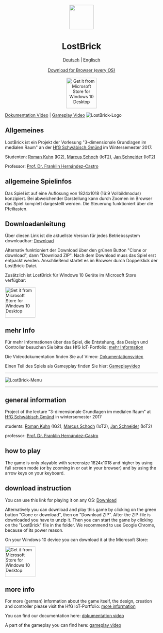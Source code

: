 <p align="center">
  <a href="http://unigram.me">
    <img src="https://raw.githubusercontent.com/UnigramDev/Unigram/develop/Unigram/Assets/StoreLogo/Release/StoreLogo.scale-200.png" width=80 height=80>
  </a></p>

<h1 align="center">LostBrick</h1>
<p align="center">
  <a href="#deutsch">Deutsch</a> | <a href="#english">Englisch</a><br><br>
  <a href="https://github.com/JanPSchneider/LostBrick/archive/master.zip">Download for Browser (every OS)</a><br><br>
  <a href="https://www.microsoft.com/store/apps/9PP0X5KTJXBC?ocid=badge"><img src="https://assets.windowsphone.com/85864462-9c82-451e-9355-a3d5f874397a/English_get-it-from-MS_InvariantCulture_Default.png" width=100 alt="Get it from Microsoft Store for Windows 10 Desktop" /></a>
</p>





[Dokumentation Video](https://vimeo.com/243429103) | [Gameplay Video](https://vimeo.com/243506598)
![LostBrick-Logo](https://github.com/JanPSchneider/LostBrick/blob/master/mainimages/fulllogo.jpg)

<a name="deutsch"></a>

## Allgemeines

LostBrick ist ein Projekt der Vorlesung "3-dimensionale Grundlagen im medialen Raum" an der [HfG Schwäbisch Gmünd](http://www.hfg-gmuend.de) im Wintersemester 2017.

Studenten:
[Roman Kuhn](https://ig.hfg-gmuend.de/author/roman_kuhn) (IG2),
[Marcus Schoch](https://iot.hfg-gmuend.de/author/marcus_schoch) (IoT2),
[Jan Schneider](http://jan-patrick.de) (IoT2)

Professor: [Prof. Dr. Franklin Hernández-Castro](http://skizata.com)

## allgemeine Spielinfos

Das Spiel ist auf eine Auflösung von 1824x1018 (16:9 Vollbildmodus) konzipiert. Bei abweichender Darstellung kann durch Zoomen im Browser das Spiel komplett dargestellt werden. Die Steuerung funktioniert über die Pfeiltasten.

## Downloadanleitung

Über diesen Link ist die aktuellste Version für jedes Betriebssystem downloadbar:
[Download](https://github.com/JanPSchneider/LostBrick/archive/master.zip)

Alternativ funktioniert der Download über den grünen Button "Clone or download", dann "Download ZIP".
Nach dem Download muss das Spiel erst entpackt werden. Anschließend startet es im Browser durch Doppelklick der LostBrick-Datei.

Zusätzlich ist LostBrick für Windows 10 Geräte im Microsoft Store verfügbar:

<a href="https://www.microsoft.com/store/apps/9PP0X5KTJXBC?ocid=badge"><img src="https://assets.windowsphone.com/85864462-9c82-451e-9355-a3d5f874397a/English_get-it-from-MS_InvariantCulture_Default.png" width=100 alt="Get it from Microsoft Store for Windows 10 Desktop" /></a>

## mehr Info

Für mehr Informationen über das Spiel, die Entstehung, das Design und Controller besuchen Sie bitte das HfG IoT-Portfolio: [mehr Information](https://iot.hfg-gmuend.de/Members/jan_schneider/meine-projekte/lostbrick)

Die Videodokumentation finden Sie auf Vimeo: [Dokumentationsvideo](https://vimeo.com/243429103)

Einen Teil des Spiels als Gameyplay finden Sie hier: [Gameplayvideo](https://vimeo.com/243506598)


---

![LostBrick-Menu](https://github.com/JanPSchneider/LostBrick/blob/master/mainimages/menu.jpg)

---

<a name="english"></a>

## general information 

Project of the lecture "3-dimensionale Grundlagen im medialen Raum" at [HfG Schwäbisch Gmünd](http://www.hfg-gmuend.de) in wintersemester 2017

students:
[Roman Kuhn](https://ig.hfg-gmuend.de/author/roman_kuhn) (IG2),
[Marcus Schoch](https://iot.hfg-gmuend.de/author/marcus_schoch) (IoT2),
[Jan Schneider](http://jan-patrick.de) (IoT2)

professor: [Prof. Dr. Franklin Hernández-Castro](http://skizata.com)

## how to play

The game is only playable with screensize 1824x1018 and higher by using full screen mode (or by zooming in or out in your browser) and by using the arrow keys on your keyboard.

## download instruction

You can use this link for playing it on any OS:
[Download](https://github.com/JanPSchneider/LostBrick/archive/master.zip)

Alternatively you can download and play this game by clicking on the green button "Clone or download", then on "Download ZIP". After the ZIP-file is downloaded you have to unzip it. Then you can start the game by clicking on the "LostBrick" file in the folder. We recommend to use Google Chrome, because of its power reason.

On your Windows 10 device you can download it at the Microsoft Store:

<a href="https://www.microsoft.com/store/apps/9PP0X5KTJXBC?ocid=badge"><img src="https://assets.windowsphone.com/85864462-9c82-451e-9355-a3d5f874397a/English_get-it-from-MS_InvariantCulture_Default.png" width=100 alt="Get it from Microsoft Store for Windows 10 Desktop" /></a>

## more info

For more (german) information about the game itself, the design, creation and controller please visit the HfG IoT-Portfolio: [more information](https://iot.hfg-gmuend.de/Members/jan_schneider/meine-projekte/lostbrick)

You can find our documentation here: [dokumentation video](https://vimeo.com/243429103)

A part of the gameplay you can find here: [gameplay video](https://vimeo.com/243506598)

